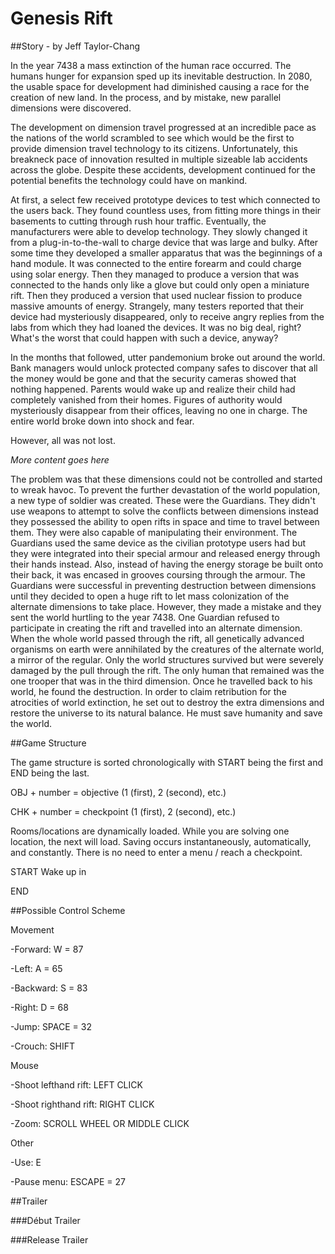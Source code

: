Genesis Rift
====

##Story - by Jeff Taylor-Chang

In the year 7438 a mass extinction of the human race occurred. The humans hunger for expansion sped up its inevitable
 destruction. In 2080, the usable space for development had diminished causing a race for the creation of new land. In the
 process, and by mistake, new parallel dimensions were discovered.
 
The development on dimension travel progressed at an incredible pace as the nations of the world scrambled to see which would be the
 first to provide dimension travel technology to its citizens. Unfortunately, this breakneck pace of innovation resulted
 in multiple sizeable lab accidents across the globe. Despite these accidents, development continued for the potential
 benefits the technology could have on mankind.

At first, a select few received prototype devices to test which connected to the users back. They found countless uses, from fitting more things
 in their basements to cutting through rush hour traffic. Eventually, the manufacturers were able to develop technology. They slowly changed it from
 a plug-in-to-the-wall to charge device that was large and bulky. After some time they developed a smaller apparatus that was the beginnings of a hand module.
 It was connected to the entire forearm and could charge using solar energy. Then they managed to produce a version that was connected to the hands only like
 a glove but could only open a miniature rift. Then they produced a version that used nuclear fission to produce massive amounts of energy.
 Strangely, many testers reported that their device had mysteriously disappeared, only to receive angry replies from the labs from which
 they had loaned the devices. It was no big deal, right? What's the worst that could happen with such a device, anyway?

In the months that followed, utter pandemonium broke out around the world. Bank managers would unlock protected
 company safes to discover that all the money would be gone and that the security cameras showed that nothing happened.
 Parents would wake up and realize their child had completely vanished from their homes. Figures of authority would
 mysteriously disappear from their offices, leaving no one in charge. The entire world broke down into shock and fear.

However, all was not lost.


*More content goes here*

The problem was that these dimensions could not be controlled and started to wreak havoc. To prevent the further devastation of the world population, a new type of soldier was created.
 These were the Guardians. They didn't use weapons to attempt to solve the conflicts between dimensions
 instead they possessed the ability to open rifts in space and time to travel between them. They were also capable of manipulating
 their environment. The Guardians used the same device as the civilian prototype users had but they were integrated into their special armour and released energy through their hands instead.
 Also, instead of having the energy storage be built onto their back, it was encased in grooves coursing through the armour.
 The Guardians were successful in preventing destruction between dimensions until they decided to open
 a huge rift to let mass colonization of the alternate dimensions to take place. 
 However, they made a mistake and they sent the world hurtling to the year 7438. One Guardian refused to participate in
 creating the rift and travelled into an alternate dimension. When the whole world passed through the rift, all genetically
 advanced organisms on earth were annihilated by the creatures of the alternate world, a mirror of the regular. Only the
 world structures survived but were severely damaged by the pull through the rift. The only human that remained was the one
 trooper that was in the third dimension. Once he travelled back to his world, he found the destruction. In order to claim
 retribution for the atrocities of world extinction, he set out to destroy the extra dimensions and restore the universe to
 its natural balance. He must save humanity and save the world.

##Game Structure

The game structure is sorted chronologically with START being the first and END being the last.

OBJ + number = objective (1 (first), 2 (second), etc.)

CHK + number = checkpoint (1 (first), 2 (second), etc.)

Rooms/locations are dynamically loaded. While you are solving one location, the next will load.
Saving occurs instantaneously, automatically, and constantly. There is no need to enter a menu / reach a checkpoint.

START
Wake up in 





END

##Possible Control Scheme

Movement

 -Forward: W = 87
 
 -Left: A = 65
 
 -Backward: S = 83
 
 -Right: D = 68
 
 -Jump: SPACE = 32
 
 -Crouch: SHIFT
  
Mouse
 
 -Shoot lefthand rift: LEFT CLICK
 
 -Shoot righthand rift: RIGHT CLICK
 
 -Zoom: SCROLL WHEEL OR MIDDLE CLICK
 
Other

 -Use: E

 -Pause menu: ESCAPE = 27

##Trailer

###Début Trailer

###Release Trailer